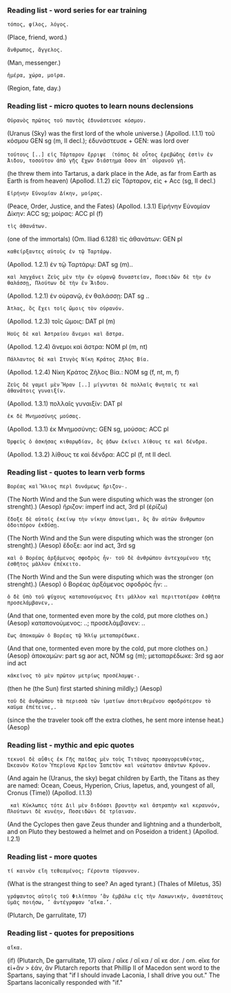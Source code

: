 ### Reading list - word series for ear training

```
τόπος, φίλος, λόγος.
```
(Place, friend, word.)

```
ἄνθρωπος, ἄγγελος.
```
(Man, messenger.)

```
ἡμέρα, χώρα, μοῖρα.
```
(Region, fate, day.)



### Reading list - micro quotes to learn nouns declensions

```
Οὐρανὸς πρῶτος τοῦ παντὸς ἐδυνάστευσε κόσμου.
```
(Uranus (Sky) was the first lord of the whole universe.)
(Apollod. I.1.1)
τοῦ κόσμου GEN sg (m, II decl.); ἐδυνάστευσε + GEN: was lord over

```
τούτους [..] εἰς Τάρταρον ἔρριψε （τόπος δὲ οὖτος ἐρεβώδης ἐστὶν ἐν Ἅιδου, τοσοῦτον ἀπὸ γῆς ἔχων διάστημα ὅσον ἀπ᾿ οὐρανοῦ γῆ.
```
(he threw them into Tartarus, a dark place in the Ade, as far from Earth as Earth is from heaven)
(Apollod. I.1.2)
εἰς Τάρταρον, εἰς + Acc (sg, II decl.)

```
Εἰρήνην Εὐνομίαν Δίκην, μοίρας.
```
(Peace, Order, Justice, and the Fates)
(Apollod. I.3.1)
Εἰρήνην Εὐνομίαν Δίκην: ACC sg; μοίρας: ACC pl (f)

```
τὶς ἀθανάτων.
```
(one of the immortals)
(Om. Iliad 6.128)
τὶς ἀθανάτων: GEN pl

```
καθείρξαντες αὐτοὺς ἐν τῷ Ταρτάρῳ.
```
(Apollod. 1.2.1)
ἐν τῷ Ταρτάρῳ: DAT sg (m)..

```
καὶ λαγχάνει Ζεὺς μὲν τὴν ἐν οὐρανῷ δυναστείαν, Ποσειδῶν δὲ τὴν ἐν θαλάσσῃ, Πλούτων δὲ τὴν ἐν Ἅιδου.
```
(Apollod. 1.2.1)
ἐν οὐρανῷ, ἐν θαλάσσῃ: DAT sg ..

```
Ἄτλας, ὃς ἔχει τοῖς ὤμοις τὸν οὐρανόν.
```
(Apollod. 1.2.3)
τοῖς ὤμοις: DAT pl (m)

```
Ἠοῦς δὲ καὶ Ἀστραίου ἄνεμοι καὶ ἄστρα.
```
(Apollod. 1.2.4)
ἄνεμοι καὶ ἄστρα: NOM pl (m, nt)

```
Πάλλαντος δὲ καὶ Στυγὸς Νίκη Κράτος Ζῆλος Βία.
```
(Apollod. 1.2.4)
Νίκη Κράτος Ζῆλος Βία.: NOM sg (f, nt, m, f)

```
Ζεὺς δὲ γαμεῖ μὲν Ἥραν [..] μίγνυται δὲ πολλαῖς θνηταῖς τε καὶ ἀθανάτοις γυναιξίν.
```
(Apollod. 1.3.1)
πολλαῖς γυναιξίν: DAT pl

```
ἐκ δὲ Μνημοσύνης μούσας.
```
(Apollod. 1.3.1)
ἐκ Μνημοσύνης: GEN sg, μούσας: ACC pl

```
Ὀρφεὺς ὁ ἀσκήσας κιθαρῳδίαν, ὃς ᾁδων ἐκίνει λίθους τε καὶ δένδρα.
```
(Apollod. 1.3.2)
λίθους τε καὶ δένδρα: ACC pl (f, nt II decl.



### Reading list - quotes to learn verb forms

```
Βορέας καὶ Ἥλιος περὶ δυνάμεως ἤριζον·.
```
(The North Wind and the Sun were disputing which was the stronger (on strenght).)
(Aesop)
ἤριζον: imperf ind act, 3rd pl (ἐρίζω)

```
ἔδοξε δὲ αὐτοῖς ἐκείνῳ τὴν νίκην ἀπονεῖμαι, ὃς ἂν αὐτῶν ἄνθρωπον ὁδοιπόρον ἐκδύσῃ.
```
(The North Wind and the Sun were disputing which was the stronger (on strenght).)
(Aesop)
ἔδοξε: aor ind act, 3rd sg

```
καὶ ὁ Βορέας ἀρξάμενος σφοδρὸς ἦν· τοῦ δὲ ἀνθρώπου ἀντεχομένου τῆς ἐσθῆτος μᾶλλον ἐπέκειτο.
```
(The North Wind and the Sun were disputing which was the stronger (on strenght).)
(Aesop)
ὁ Βορέας ἀρξάμενος σφοδρὸς ἦν: ..

```
ὁ δὲ ὑπὸ τοῦ ψύχους καταπονούμενος ἔτι μᾶλλον καὶ περιττοτέραν ἐσθῆτα προσελάμβανεν,.
```
(And that one, tormented even more by the cold, put more clothes on.)
(Aesop)
καταπονούμενος: ..; προσελάμβανεν: ..

```
ἕως ἀποκαμὼν ὁ Βορέας τῷ Ἡλίῳ μεταπαρέδωκε.
```
(And that one, tormented even more by the cold, put more clothes on.)
(Aesop)
ἀποκαμὼν: part sg aor act, NOM sg (m); μεταπαρέδωκε: 3rd sg aor ind act

```
κἀκεῖνος τὸ μὲν πρῶτον μετρίως προσέλαμψε·.
```
(then he (the Sun) first started shining mildly;)
(Aesop)

```
τοῦ δὲ ἀνθρώπου τὰ περισσὰ τῶν ἱματίων ἀποτιθεμένου σφοδρότερον τὸ καῦμα ἐπέτεινε,.
```
(since the the traveler took off the extra clothes, he sent more intense heat.)
(Aesop)



### Reading list - mythic and epic quotes

```
τεκνοῖ δὲ αὖθις ἐκ Γῆς παῖδας μὲν τοὺς Τιτᾶνας προσαγορευθέντας, Ὠκεανὸν Κοῖον Ὑπερίονα Κρεῖον Ἰαπετὸν καὶ νεώτατον ἁπάντων Κρόνον.
```
(And again he (Uranus, the sky) begat children by Earth, the Titans as they are named: Ocean, Coeus, Hyperion, Crius, Iapetus, and, youngest of all, Cronus (Time))
(Apollod. I.1.3)

```
 καὶ Κύκλωπες τότε Διὶ μὲν διδόασι βροντὴν καὶ ἀστραπὴν καὶ κεραυνόν, Πλούτωνι δὲ κυνέην, Ποσειδῶνι δὲ τρίαιναν.
```
(And the Cyclopes then gave Zeus thunder and lightning and a thunderbolt, and on Pluto they bestowed a helmet and on Poseidon a trident.)
(Apollod. I.2.1)



### Reading list - more quotes

```
τί καινὸν εἴη τεθεαμένος; Γέροντα τύραννον.
```
(What is the strangest thing to see? An aged tyrant.)
(Thales of Miletus, 35)

```
γράψαντος αὐτοῖς τοῦ Φιλίππου ‘ἂν ἐμβάλω εἰς τὴν Λακωνικήν, ἀναστάτους ὑμᾶς ποιήσω, ’ ἀντέγραψαν ‘αἴκα.’.
```
(Plutarch, De garrulitate, 17)




### Reading list - quotes for prepositions

```
αἴκα.
```
(if)
(Plutarch, De garrulitate, 17)
αἴκα / αἴκε / αἴ κα / αἴ κε dor. / om. eἴκε for εἰ+ἄν > ἐάν, ἄν
Plutarch reports that Phillip II of Macedon sent word to the Spartans, saying that "if I should invade Laconia, I shall drive you out." The Spartans laconically responded with "if."



